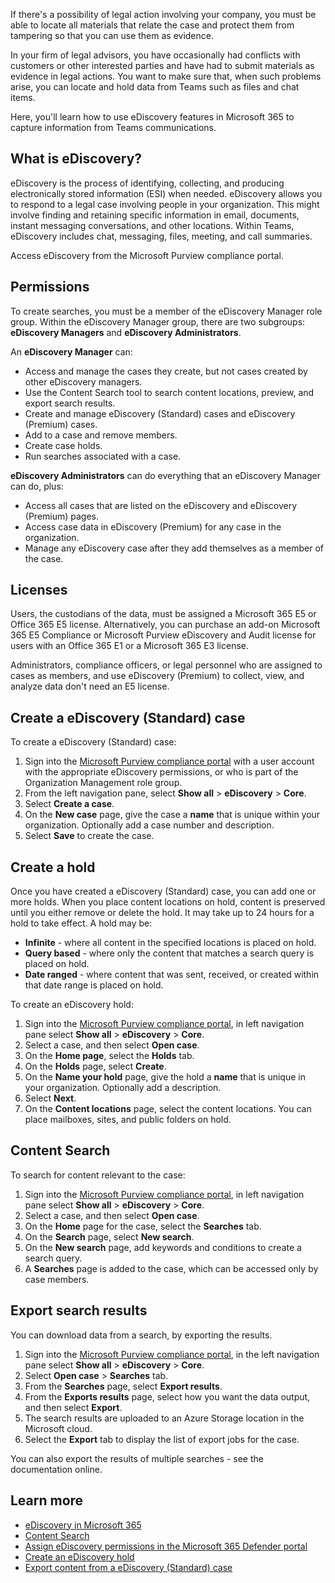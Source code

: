 If there's a possibility of legal action involving your company, you must be able to locate all materials that relate the case and protect them from tampering so that you can use them as evidence.

In your firm of legal advisors, you have occasionally had conflicts with customers or other interested parties and have had to submit materials as evidence in legal actions. You want to make sure that, when such problems arise, you can locate and hold data from Teams such as files and chat items.

Here, you'll learn how to use eDiscovery features in Microsoft 365 to capture information from Teams communications.

## What is eDiscovery?

eDiscovery is the process of identifying, collecting, and producing electronically stored information (ESI) when needed. eDiscovery allows you to respond to a legal case involving people in your organization. This might involve finding and retaining specific information in email, documents, instant messaging conversations, and other locations. Within Teams, eDiscovery includes chat, messaging, files, meeting, and call summaries.

Access eDiscovery from the Microsoft Purview compliance portal.

## Permissions

To create searches, you must be a member of the eDiscovery Manager role group. Within the eDiscovery Manager group, there are two subgroups: **eDiscovery Managers** and **eDiscovery Administrators**.

An **eDiscovery Manager** can:

- Access and manage the cases they create, but not cases created by other eDiscovery managers.
- Use the Content Search tool to search content locations, preview, and export search results.
- Create and manage eDiscovery (Standard) cases and eDiscovery (Premium) cases.
- Add to a case and remove members.
- Create case holds.
- Run searches associated with a case.

**eDiscovery Administrators** can do everything that an eDiscovery Manager can do, plus:

- Access all cases that are listed on the eDiscovery and eDiscovery (Premium) pages.
- Access case data in eDiscovery (Premium) for any case in the organization.
- Manage any eDiscovery case after they add themselves as a member of the case.

## Licenses

Users, the custodians of the data, must be assigned a Microsoft 365 E5 or Office 365 E5 license. Alternatively, you can purchase an add-on Microsoft 365 E5 Compliance or Microsoft Purview eDiscovery and Audit license for users with an Office 365 E1 or a Microsoft 365 E3 license.

Administrators, compliance officers, or legal personnel who are assigned to cases as members, and use eDiscovery (Premium) to collect, view, and analyze data don't need an E5 license.

## Create a eDiscovery (Standard) case

To create a eDiscovery (Standard) case:

1. Sign into the [Microsoft Purview compliance portal](https://compliance.microsoft.com) with a user account with the appropriate eDiscovery permissions, or who is part of the Organization Management role group.
1. From the left navigation pane, select **Show all** > **eDiscovery** > **Core**.
1. Select **Create a case**.
1. On the **New case** page, give the case a **name** that is unique within your organization. Optionally add a case number and description.
1. Select **Save** to create the case.

## Create a hold

Once you have created a eDiscovery (Standard) case, you can add one or more holds. When you place content locations on hold, content is preserved until you either remove or delete the hold. It may take up to 24 hours for a hold to take effect. A hold may be:

- **Infinite** - where all content in the specified locations is placed on hold.
- **Query based** - where only the content that matches a search query is placed on hold.
- **Date ranged** - where content that was sent, received, or created within that date range is placed on hold.

To create an eDiscovery hold:

1. Sign into the [Microsoft Purview compliance portal](https://compliance.microsoft.com), in left navigation pane select **Show all** > **eDiscovery** > **Core**.
1. Select a case, and then select **Open case**.
1. On the **Home page**, select the **Holds** tab.
1. On the **Holds** page, select **Create**.
1. On the **Name your hold** page, give the hold a **name** that is unique in your organization. Optionally add a description.
1. Select **Next**.
1. On the **Content locations** page, select the content locations. You can place mailboxes, sites, and public folders on hold.

## Content Search

To search for content relevant to the case:

1. Sign into the [Microsoft Purview compliance portal](https://compliance.microsoft.com), in left navigation pane select **Show all** > **eDiscovery** > **Core**.
1. Select a case, and then select **Open case**.
1. On the **Home** page for the case, select the **Searches** tab.
1. On the **Search** page, select **New search**.
1. On the **New search** page, add keywords and conditions to create a search query.
1. A **Searches** page is added to the case, which can be accessed only by case members.

## Export search results

You can download data from a search, by exporting the results.

1. Sign into the [Microsoft Purview compliance portal](https://compliance.microsoft.com), in the left navigation pane select **Show all** > **eDiscovery** > **Core**.
1. Select **Open case** > **Searches** tab.
1. From the **Searches** page, select **Export results**.
1. From the **Exports results** page, select how you want the data output, and then select **Export**.
1. The search results are uploaded to an Azure Storage location in the Microsoft cloud.
1. Select the **Export** tab to display the list of export jobs for the case.

You can also export the results of multiple searches - see the documentation online.

## Learn more

- [eDiscovery in Microsoft 365](/microsoft-365/compliance/ediscovery)
- [Content Search](/microsoft-365/compliance/content-search)
- [Assign eDiscovery permissions in the Microsoft 365 Defender portal](/microsoft-365/compliance/assign-ediscovery-permissions)
- [Create an eDiscovery hold](/microsoft-365/compliance/create-ediscovery-holds)
- [Export content from a eDiscovery (Standard) case](/microsoft-365/compliance/export-content-in-core-ediscovery)
